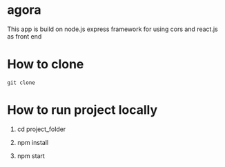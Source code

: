# agora

This app is build on node.js express framework for using cors and react.js as front end

# How to clone 
`git clone `

# How to run project locally

1. cd project_folder

2. npm install

3. npm start
